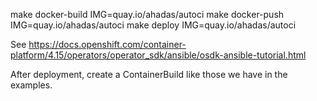 make docker-build IMG=quay.io/ahadas/autoci
make docker-push IMG=quay.io/ahadas/autoci
make deploy IMG=quay.io/ahadas/autoci

See https://docs.openshift.com/container-platform/4.15/operators/operator_sdk/ansible/osdk-ansible-tutorial.html

After deployment, create a ContainerBuild like those we have in the examples.
